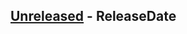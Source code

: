 <!-- next-header -->
## [Unreleased] - ReleaseDate

<!-- next-url -->
[Unreleased]: https://github.com/CleanCut/bevy_scoreboard/compare/v0.0.0...HEAD
